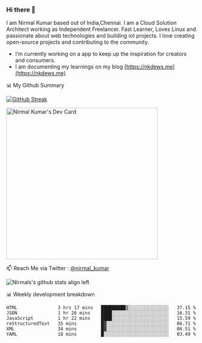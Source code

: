 ### Hi there 👋

 I am Nirmal Kumar based out of India,Chennai. I am a Cloud Solution Architect working as Independent Freelancer. Fast Learner, Loves Linux and passionate about web technologies and building iot projects. I love creating open-source projects and contributing to the community.

- I’m currently working on a app to keep up the inspiration for creators and consumers.
- I am documenting my learnings on my blog [https://nkdews.me](https://nkdews.me)


📊 My Github Summary

[![GitHub Streak](https://github-readme-streak-stats.herokuapp.com?user=nk-gears&theme=dark&hide_border=true&date_format=M%20j%5B%2C%20Y%5D)](https://git.io/streak-stats)

<a href="https://app.daily.dev/nirmal_kumar"><img src="https://api.daily.dev/devcards/a16cfcf02d384b16b41de71ce4d1d811.png?r=8ve" width="400" alt="Nirmal Kumar's Dev Card"/></a>

📫 Reach Me via  Twitter : [@nirmal_kumar](https://twitter.com/nirmal_kumar)

![Nirmals's github stats align left](https://github-readme-stats.vercel.app/api?username=nk-gears&show_icons=true)


📊 Weekly development breakdown

<!--START_SECTION:waka-->

```text
HTML               3 hrs 17 mins   █████████▒░░░░░░░░░░░░░░░   37.15 %
JSON               1 hr 26 mins    ████░░░░░░░░░░░░░░░░░░░░░   16.31 %
JavaScript         1 hr 22 mins    ████░░░░░░░░░░░░░░░░░░░░░   15.59 %
reStructuredText   35 mins         █▓░░░░░░░░░░░░░░░░░░░░░░░   06.71 %
XML                34 mins         █▓░░░░░░░░░░░░░░░░░░░░░░░   06.51 %
YAML               18 mins         █░░░░░░░░░░░░░░░░░░░░░░░░   03.49 %
```

<!--END_SECTION:waka-->



